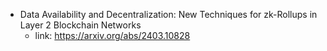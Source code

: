 - Data Availability and Decentralization: New Techniques for zk-Rollups in Layer 2 Blockchain Networks
	- link: https://arxiv.org/abs/2403.10828